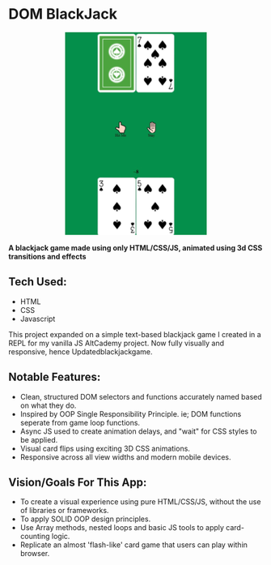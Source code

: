 # DOM BlackJack

<p align="center"><img src="https://raw.githubusercontent.com/Apesosmarc/Updatedblackjackgame/main/images/blackjackSS.png"/></p>

**A blackjack game made using only HTML/CSS/JS, animated using 3d CSS transitions and effects**

## Tech Used:
- HTML
- CSS
- Javascript

This project expanded on a simple text-based blackjack game I created in a REPL for my vanilla JS AltCademy project. Now fully visually and responsive, hence Updatedblackjackgame.

## Notable Features:
* Clean, structured DOM selectors and functions accurately named based on what they do.
* Inspired by OOP Single Responsibility Principle. ie; DOM functions seperate from game loop functions.
* Async JS used to create animation delays, and "wait" for CSS styles to be applied.
* Visual card flips using exciting 3D CSS animations.
* Responsive across all view widths and modern mobile devices.

## Vision/Goals For This App:
* To create a visual experience using pure HTML/CSS/JS, without the use of libraries or frameworks.
* To apply SOLID OOP design principles.
* Use Array methods, nested loops and basic JS tools to apply card-counting logic.
* Replicate an almost 'flash-like' card game that users can play within browser.


